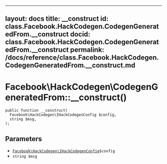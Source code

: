 
***

layout: docs
title: __construct
id: class.Facebook.HackCodegen.CodegenGeneratedFrom.__construct
docid: class.Facebook.HackCodegen.CodegenGeneratedFrom.__construct
permalink: /docs/reference/class.Facebook.HackCodegen.CodegenGeneratedFrom.__construct.md
---







# Facebook\\HackCodegen\\CodegenGeneratedFrom::__construct()




``` Hack
public function __construct(
  Facebook\HackCodegen\IHackCodegenConfig $config,
  string $msg,
);
```




## Parameters




+ [` Facebook\HackCodegen\IHackCodegenConfig `](<interface.Facebook.HackCodegen.IHackCodegenConfig.md>)`` $config ``
+ ` string $msg `
